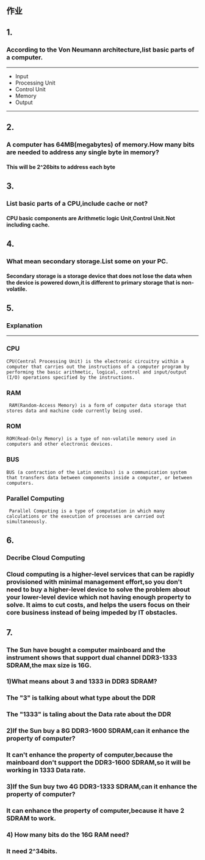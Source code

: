 ## 作业
## 1.
### **According to the Von Neumann architecture,list basic parts of a computer.**
*** 

* Input 
* Processing Unit 
* Control Unit 
* Memory 
* Output

***
## 2.
### **A computer has 64MB(megabytes) of memory.How many bits are needed to address any single byte in memory?**
#### This will be 2^26bits to address each byte
## 3.
### **List basic parts of a CPU,include cache or not?**
#### CPU basic components are Arithmetic logic Unit,Control Unit.Not including cache.

## 4.
### **What mean secondary storage.List some on your PC.**
#### Secondary storage is a storage device that does not lose the data when the device is powered down,it is different to primary storage that is non-volatile.

## 5.
### **Explanation**
***
### **CPU**
``` 
CPU(Central Processing Unit) is the electronic circuitry within a computer that carries out the instructions of a computer program by performing the basic arithmetic, logical, control and input/output (I/O) operations specified by the instructions. 
```
### **RAM**
```
 RAM(Random-Access Memory) is a form of computer data storage that stores data and machine code currently being used.
```
### **ROM**
```
ROM(Read-Only Memory) is a type of non-volatile memory used in computers and other electronic devices.
```
### **BUS**
``` 
BUS (a contraction of the Latin omnibus) is a communication system that transfers data between components inside a computer, or between computers.
```
### **Parallel Computing**
```
 Parallel Computing is a type of computation in which many calculations or the execution of processes are carried out simultaneously.
```
## 6.
### **Decribe Cloud Computing**
### Cloud computing is a higher-level services that can be rapidly provisioned with minimal management effort,so you don't need to buy a higher-level device to solve the problem about your lower-level device which not having enough property to solve. It aims to cut costs, and helps the users focus on their core business instead of being impeded by IT obstacles.

## 7.
### **The Sun have bought a computer mainboard and the instrument shows that support dual channel DDR3-1333 SDRAM,the max size is 16G.**
### 1)What means about 3 and 1333 in DDR3 SDRAM?
### The "3" is talking about what type about the DDR
### The "1333" is taling about the Data rate about the DDR
### 2)If the Sun buy a 8G DDR3-1600 SDRAM,can it enhance the property of computer?
###  It can't enhance the property of computer,because the mainboard don't support the DDR3-1600 SDRAM,so it will be working in 1333 Data rate.
### 3)If the Sun buy two 4G DDR3-1333 SDRAM,can it enhance the property of computer?
### It can enhance the property of computer,because it have 2 SDRAM to work.
### 4) How many bits do the 16G RAM need?
### It need 2^34bits.